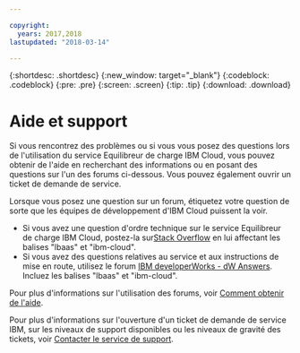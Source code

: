 ```yaml
---

copyright:
  years: 2017,2018
lastupdated: "2018-03-14"

---
```


{:shortdesc: .shortdesc}
{:new_window: target="_blank"}
{:codeblock: .codeblock}
{:pre: .pre}
{:screen: .screen}
{:tip: .tip}
{:download: .download}

# Aide et support

Si vous rencontrez des problèmes ou si vous vous posez des questions lors de l'utilisation du service Equilibreur de charge IBM Cloud, vous pouvez obtenir de l'aide en recherchant des informations ou en posant des questions sur l'un des forums ci-dessous. Vous pouvez également ouvrir un ticket de demande de service.

Lorsque vous posez une question sur un forum, étiquetez votre question de sorte que les équipes de développement d'IBM Cloud puissent la voir.

* Si vous avez une question d'ordre technique sur le service Equilibreur de charge IBM Cloud, postez-la sur[Stack Overflow](https://stackoverflow.com/search?q=lbaas+ibm-cloud) en lui affectant les balises "lbaas" et "ibm-cloud".
* Si vous avez des questions relatives au service et aux instructions de mise en route, utilisez le forum [IBM developerWorks - dW Answers](https://developer.ibm.com/answers/topics/lbaas.html?smartspace=ibm-cloud). Incluez les balises "lbaas" et "ibm-cloud". 

Pour plus d'informations sur l'utilisation des forums, voir [Comment obtenir de l'aide](https://console.bluemix.net/docs/support/index.html#getting-help).

Pour plus d'informations sur l'ouverture d'un ticket de demande de service IBM, sur les niveaux de support disponibles ou les niveaux de gravité des tickets, voir [Contacter le service de support](https://console.bluemix.net/docs/support/index.html#contacting-support).
